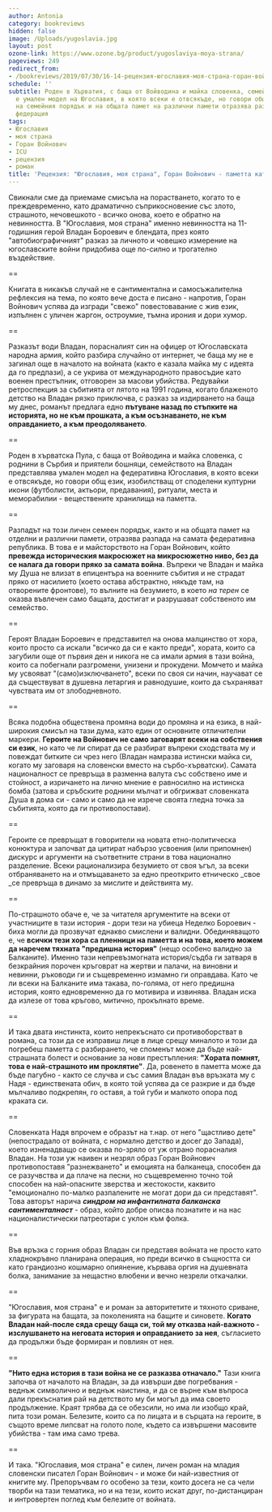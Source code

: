 ```yaml
---
author: Antonia
category: bookreviews
hidden: false
image: /Uploads/yugoslavia.jpg
layout: post
ozone-link: https://www.ozone.bg/product/yugoslaviya-moya-strana/
pageviews: 249
redirect_from:
- /bookreviews/2019/07/30/16-14-рецензия-югославия-моя-страна-горан-войнович
schedule: ''
subtitle: Роден в Хърватия, с баща от Войводина и майка словенка, семейството на Владан
  е умален модел на Югославия, в която всеки е отвсякъде, но говори общ език. Разпадът
  на семейния порядък и на общата памет на различни памети отразява разпада на самата
  федерация
tags:
- Югославия
- моя страна
- Горан Войнович
- ICU
- рецензия
- роман
title: 'Рецензия: "Югославия, моя страна", Горан Войнович - паметта като проклятие'
---
```


Свикнали сме да приемаме смисъла на порастването, когато то е преждевременно, като драматично съприкосновение със злото, страшното, нечовешкото - всичко онова, което е обратно на невинността. В "Югославия, моя страна" именно невинността на 11-годишния герой Владан Бороевич е блендата, през която "автобиографичният" разказ за личното и човешко измерение на югославските войни придобива още по-силно и трогателно въздействие. 

\==

Книгата в никакъв случай не е сантиментална и самосъжалителна рефлексия на тема, по която вече доста е писано - напротив, Горан Войнович успява да изгради "свежо" повестовавание с жив език, изпълнен с уличен жаргон, остроумие, тъмна ирония и дори хумор.

\==

Разказът води Владан, порасналият син на офицер от Югославската народна армия, който разбира случайно от интернет, че баща му не е загинал още в началото на войната (както е казала майка му с идеята да го предпази), а се укрива от международното правосъдие като военен престъпник, отговорен за масови убийства. Редувайки ретроспекция за събитията от лятото на 1991 година, когато блаженото детство на Владан рязко приключва, с разказ за издирването на баща му днес, романът предлага едно **пътуване назад по стъпките на историята, но не към прошката, а към осъзнаването, не към оправданието, а към преодоляването**.

\==

Роден в хърватска Пула, с баща от Войводина и майка словенка, с роднини в Сърбия и приятели бошняци, семейството на Владан представлява умален модел на федеративна Югославия, в която всеки е отвсякъде, но говори общ език, изобилстващ от споделени културни икони (футболисти, актьори, предавания), ритуали, места и меморабилии - веществените хранилища на паметта. 

\==

Разпадът на този личен семеен порядък, както и на общата памет на отделни и различни памети, отразява разпада на самата федеративна република. В това е и майсторството на Горан Войнович, който **превежда историческия макросюжет на микросюжетно ниво, без да се налага да говори пряко за самата война**. Въпреки че Владан и майка му Душа не влизат в епицентъра на военните събития и не страдат пряко от насилието (което остава абстрактно, някъде там, на отворените фронтове), то вълните на безумието, в което _на терен_ се оказва въвлечен само бащата, достигат и разрушават собственото им семейство.

\==

Героят Владан Бороевич е представител на онова малцинство от хора, които просто са искали "всичко да си е както преди", хората, които са загубили още от първия ден и никога не са имали армия в тази война, които са побегнали разгромени, унизени и прокудени. Момчето и майка му усвояват "(само)изключването", всеки по своя си начин, научават се да съществуват в душевна летаргия и равнодушие, които да съхраняват чувствата им от злободневното.

\==

Всяка подобна обществена промяна води до промяна и на езика, в най-широкия смисъл на тази дума, като един от основните отличителни маркери. **Героите на Войнович не само заговарят всеки на собствения си език**, но като че ли спират да се разбират въпреки сходствата му и повеждат битките си чрез него (Владан намразва истински майка си, когато му заговаря на словенски вместо на сърбо-хърватски). Самата националност се превръща в разменна валута със собствено име и стойност, а изричането на лично мнение е равносилно на истинска бомба (затова и сръбските роднини мълчат и обгрижват словенката Душа в дома си - само и само да не изрече своята гледна точка за събитията, която да ги противопостави).

\==

Героите се превръщат в говорители на новата етно-политическа конюктура и започват да цитират набързо усвоения (или припомнен) дискурс и аргументи на съответните страни в това национално разделение. Всеки рационализира безумието от своя ъгъл, за всеки отбраняването на и отмъщаването за едно преоткрито етническо _свое _се превръща в динамо за мислите и действията му. 

\==

По-страшното обаче е, че за читателя аргументите на всеки от участниците в тази история - дори тези на убиеца Неделко Бороевич - биха могли да прозвучат еднакво смислени и валидни. Обединяващото е, че **всички тези хора са пленници на паметта и на това, което можем да наречем тяхната "предишна история"** (нещо особено валидно за Балканите). Именно тази непревъзмогната история/съдба ги затваря в безкрайния порочен кръговрат на жертви и палачи, на виновни и невинни, ръководи ги и същевременно измамно ги оправдава. Като че ли всеки на Балканите има такава, по-голяма, от него предишна история, която едновременно да го мотивира и извинява. Владан иска да излезе от това кръгово, митично, прокълнато време.

\==

И така двата инстинкта, които непрекъснато си противоборстват в романа, са този да се изправиш лице в лице срещу миналото и този да погребеш паметта с разбирането, че споменът може да бъде най-страшната болест и основание за нови престъпления: **"Хората помнят, това е най-страшното им проклятие"**. Да, ровенето в паметта може да бъде пагубно - както се случва и със самия Владан във връзката му с Надя - единствената обич, в която той успява да се разкрие и да бъде мълчаливо подкрепян, го оставя, а той губи и малкото опора под краката си.

\==

Словенката Надя впрочем е образът на т.нар. от него "щастливо дете" (непострадало от войната, с нормално детство и досег до Запада), което изненадващо се оказва по-зряло от уж отрано порасналия Владан. На този уж наивен и незрял образ Горан Войнович противопоставя "разнежването" и емоцията на балканеца, способен да се разучвства и да плаче на песни, но същевременно точно той способен на най-опасните зверства и жестокости, каквито "емоционално по-малко разпалените не могат дори да си представят". Това авторът нарича **_синдром на инфантилната балканска сантименталност_** - образ, който добре описва познатите и на нас националистически патреотари с уклон към фолка.

\==

Във връзка с горния образ Владан си представя войната не просто като хладнокръвно планирана операция, но преди всичко в същността си като грандиозно кошмарно опиянение, кървава оргия на душевната болка, занимание за нещастно влюбени и вечно незрели откачалки.

\==

"Югославия, моя страна" е и роман за авторитетите и тяхното сриване, за фигурата на бащата, за поколенията на бащите и синовете. **Когато Владан най-после сяда срещу баща си, той му отказва най-важното - изслушването на неговата история и оправданието за нея**, съгласието да продължи бъде формиран и повлиян от нея. 

\==

**"Нито една история в тази война не се разказва отначало."** Тази книга започва от началото на Владан, за да извърши две погребвания - веднъж символично и веднъж наистина, и да се върне към въпроса дали прекъснатия рай на детството му би могъл да има своето продължение. Краят трябва да се обезсили, но има ли изобщо край, пита този роман. Белезите, които са по лицата и в сърцата на героите, в същото време липсват на голото поле, където са извършени масовите убийства - там има само трева.

\==

И така. "Югославия, моя страна" е силен, личен роман на младия словенски писател Горан Войнович - и може би най-известния от книгите му. Препоръчвам го особено за тези, които досега не са чели творби на тази тематика, но и на тези, които искат друг, по-дистанциран и интровертен поглед към белезите от войната.